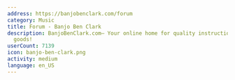 ```yaml
---
address: https://banjobenclark.com/forum
category: Music
title: Forum - Banjo Ben Clark
description: BanjoBenClark.com– Your online home for quality instruction and musical
  goods!
userCount: 7139
icon: banjo-ben-clark.png
activity: medium
language: en_US
---
```

